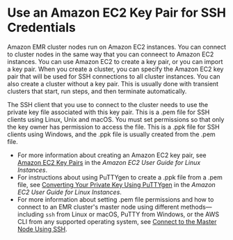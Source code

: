 # Use an Amazon EC2 Key Pair for SSH Credentials<a name="emr-plan-access-ssh"></a>

Amazon EMR cluster nodes run on Amazon EC2 instances\. You can connect to cluster nodes in the same way that you can conneect to Amazon EC2 instances\. You can use Amazon EC2 to create a key pair, or you can import a key pair\. When you create a cluster, you can specify the Amazon EC2 key pair that will be used for SSH connections to all cluster instances\. You can also create a cluster without a key pair\. This is usually done with transient clusters that start, run steps, and then terminate automatically\.

The SSH client that you use to connect to the cluster needs to use the private key file associated with this key pair\. This is a \.pem file for SSH clients using Linux, Unix and macOS\. You must set permissions so that only the key owner has permission to access the file\. This is a \.ppk file for SSH clients using Windows, and the \.ppk file is usually created from the \.pem file\.
+ For more information about creating an Amazon EC2 key pair, see [Amazon EC2 Key Pairs](https://docs.aws.amazon.com/AWSEC2/latest/UserGuide/ec2-key-pairs.html) in the *Amazon EC2 User Guide for Linux Instances*\.
+ For instructions about using PuTTYgen to create a \.ppk file from a \.pem file, see [Converting Your Private Key Using PuTTYgen](https://docs.aws.amazon.com/AWSEC2/latest/UserGuide/putty.html#putty-private-key) in the *Amazon EC2 User Guide for Linux Instances*\.
+ For more information about setting \.pem file permissions and how to connect to an EMR cluster's master node using different methods—including `ssh` from Linux or macOS, PuTTY from Windows, or the AWS CLI from any supported operating system, see [Connect to the Master Node Using SSH](emr-connect-master-node-ssh.md)\.